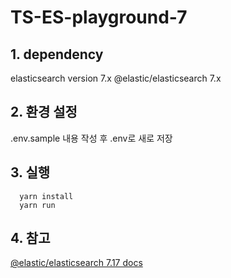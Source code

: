 # TS-ES-playground-7

## 1. dependency
elasticsearch version 7.x
@elastic/elasticsearch 7.x
  

## 2. 환경 설정
.env.sample 내용 작성 후 .env로 새로 저장

## 3. 실행
```
  yarn install
  yarn run
```

## 4. 참고
[@elastic/elasticsearch 7.17 docs](https://www.elastic.co/guide/en/elasticsearch/client/javascript-api/7.17/typescript.html)